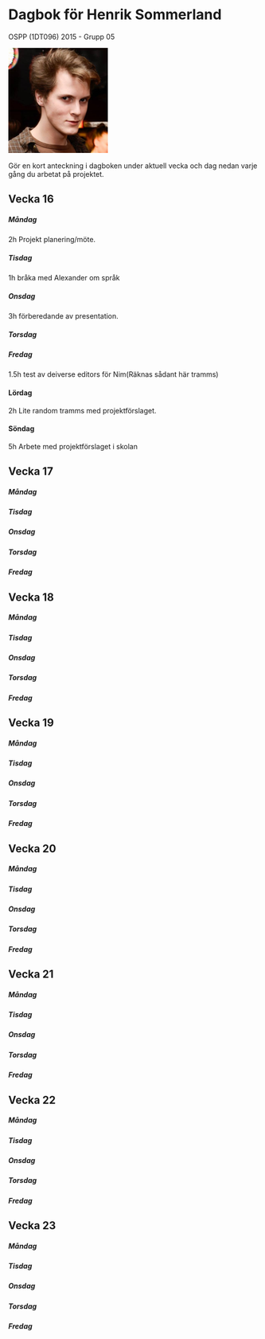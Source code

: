 # Dagbok för Henrik Sommerland

OSPP (1DT096) 2015 - Grupp 05

<img src="../images/henke.png" width="200">

Gör en kort anteckning i dagboken under aktuell vecka och dag nedan
varje gång du arbetat på projektet.

## Vecka 16

##### Måndag
2h
Projekt planering/möte.
##### Tisdag
1h bråka med Alexander om språk
##### Onsdag
3h förberedande av presentation.
##### Torsdag

##### Fredag
1.5h test av deiverse editors för Nim(Räknas sådant här tramms)

#### Lördag
2h Lite random tramms med projektförslaget.

#### Söndag
5h Arbete med projektförslaget i skolan

## Vecka 17

##### Måndag

##### Tisdag

##### Onsdag

##### Torsdag

##### Fredag

## Vecka 18

##### Måndag

##### Tisdag

##### Onsdag

##### Torsdag

##### Fredag

## Vecka 19

##### Måndag

##### Tisdag

##### Onsdag

##### Torsdag

##### Fredag

## Vecka 20

##### Måndag

##### Tisdag

##### Onsdag

##### Torsdag

##### Fredag

## Vecka 21

##### Måndag

##### Tisdag

##### Onsdag

##### Torsdag

##### Fredag

## Vecka 22

##### Måndag

##### Tisdag

##### Onsdag

##### Torsdag

##### Fredag

## Vecka 23

##### Måndag

##### Tisdag

##### Onsdag

##### Torsdag

##### Fredag
